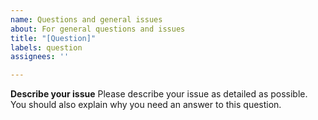 ```yaml
---
name: Questions and general issues
about: For general questions and issues
title: "[Question]"
labels: question
assignees: ''

---
```


**Describe your issue**
Please describe your issue as detailed as possible. You should also explain why you need an answer to this question.
